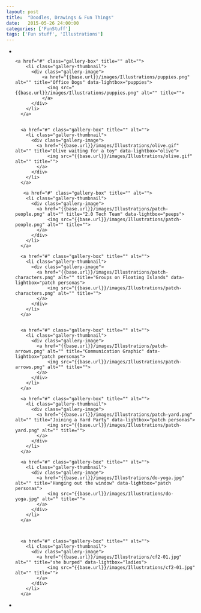```yaml
---
layout: post
title:  "Doodles, Drawings & Fun Things"
date:   2015-05-26 24:00:00
categories: ['FunStuff']
tags: ['Fun stuff', 'Illustrations']
---
```

<ul class="gallery">
    <a href="#" class="gallery-box" title="" alt=""> 
        <li class="gallery-thumbnail">
          <div class="gallery-image"> 
            <a href="{{base.url}}/images/illustrations/robots-03.png" alt="Mr. Robotos" title="Mr. Robotos" data-lightbox="robots">
              <img src="{{base.url}}/images/illustrations/robots-03.png" alt="" title="">
          </a>
          </div>
        </li>
      </a>

    <a href="#" class="gallery-box" title="" alt=""> 
        <li class="gallery-thumbnail">
          <div class="gallery-image">	
	          <a href="{{base.url}}/images/Illustrations/puppies.png" alt="" title="Office Dogs" data-lightbox="puppies">
	          	<img src="{{base.url}}/images/Illustrations/puppies.png" alt="" title="">
	          </a>	
          </div>
        </li>
      </a>
      
      
      <a href="#" class="gallery-box" title="" alt=""> 
        <li class="gallery-thumbnail">
          <div class="gallery-image"> 
            <a href="{{base.url}}/images/Illustrations/olive.gif" alt="" title="Olive waiting for a toy" data-lightbox="olive">
	          	<img src="{{base.url}}/images/Illustrations/olive.gif" alt="" title="">
	        </a>	
          </div>
        </li>
      </a>
      
       <a href="#" class="gallery-box" title="" alt=""> 
        <li class="gallery-thumbnail">
          <div class="gallery-image"> 
            <a href="{{base.url}}/images/Illustrations/patch-people.png" alt="" title="2.0 Tech Team" data-lightbox="peeps">
	          	<img src="{{base.url}}/images/Illustrations/patch-people.png" alt="" title="">
	        </a>
          </div>
        </li>
      </a>
      
      <a href="#" class="gallery-box" title="" alt=""> 
        <li class="gallery-thumbnail">
          <div class="gallery-image"> 
            <a href="{{base.url}}/images/Illustrations/patch-characters.png" alt="" title="Groups on Floating Islands" data-lightbox="patch personas">
	          	<img src="{{base.url}}/images/Illustrations/patch-characters.png" alt="" title="">
	        </a>
          </div>
        </li>
      </a>
      
      
      <a href="#" class="gallery-box" title="" alt=""> 
        <li class="gallery-thumbnail">
          <div class="gallery-image"> 
            <a href="{{base.url}}/images/Illustrations/patch-arrows.png" alt="" title="Communication Graphic" data-lightbox="patch personas">
	          	<img src="{{base.url}}/images/Illustrations/patch-arrows.png" alt="" title="">
	        </a>
          </div>
        </li>
      </a>
      
      <a href="#" class="gallery-box" title="" alt=""> 
        <li class="gallery-thumbnail">
          <div class="gallery-image"> 
            <a href="{{base.url}}/images/Illustrations/patch-yard.png" alt="" title="Joining a Yard Party" data-lightbox="patch personas">
	          	<img src="{{base.url}}/images/Illustrations/patch-yard.png" alt="" title="">
	        </a>
          </div>
        </li>
      </a>
      
      <a href="#" class="gallery-box" title="" alt=""> 
        <li class="gallery-thumbnail">
          <div class="gallery-image"> 
            <a href="{{base.url}}/images/Illustrations/do-yoga.jpg" alt="" title="Hanging out the window" data-lightbox="patch personas">
	          	<img src="{{base.url}}/images/Illustrations/do-yoga.jpg" alt="" title="">
	        </a>
          </div>
        </li>
      </a>
      
     
      
      <a href="#" class="gallery-box" title="" alt=""> 
        <li class="gallery-thumbnail">
          <div class="gallery-image"> 
            <a href="{{base.url}}/images/Illustrations/cf2-01.jpg" alt="" title="she burped" data-lightbox="ladies">
	          	<img src="{{base.url}}/images/Illustrations/cf2-01.jpg" alt="" title="">
	        </a>
          </div>         
        </li>
      </a>
      
<a href="#" class="gallery-box" title="" alt=""> 
        <li class="gallery-thumbnail">
          <div class="gallery-image"> 
            <a href="{{base.url}}/images/Illustrations/cottonflow_ebb-02.png" alt="Hair" title="" data-lightbox="ladies">
              <img src="{{base.url}}/images/Illustrations/cottonflow_ebb-02.png" alt="" title="">
          </a>
          </div>         
        </li>
      </a> 
      <!--
<a href="#" class="gallery-box" title="" alt=""> 
        <li class="gallery-thumbnail">
          <div class="gallery-image"> 
            <img src="images/cottonflow_ebb-02.png" alt="" title="">
          </div>
          <div class="caption">
            Give me a guitar
          </div>
        </li>
      </a>
-->   
    </ul>
